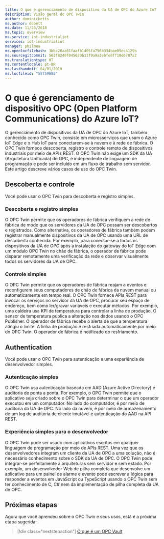 ```yaml
---
title: O que é gerenciamento de dispositivo da UA de OPC do Azure IoT | Microsoft Docs
description: Visão geral do OPC Twin
author: dominicbetts
ms.author: dobett
ms.date: 11/26/2018
ms.topic: overview
ms.service: iot-industrialiot
services: iot-industrialiot
manager: philmea
ms.openlocfilehash: 3bbc20aa61faafb1405fa756b334bae05ec4129b
ms.sourcegitcommit: 563f8240f045620b13f9a9a3ebfe0ff10d6787a2
ms.translationtype: HT
ms.contentlocale: pt-BR
ms.lasthandoff: 04/01/2019
ms.locfileid: "58759685"
---
```

# <a name="what-is-azure-iot-open-platform-communications-opc-device-management"></a>O que é gerenciamento de dispositivo OPC (Open Platform Communications) do Azure IoT?
O gerenciamento de dispositivos da UA de OPC do Azure IoT, também conhecido como OPC Twin, consiste em microsserviços que usam o Azure IoT Edge e o Hub IoT para conectarem-se à nuvem e à rede de fábrica. O OPC Twin fornece descoberta, registro e controle remoto de dispositivos industriais por meio de APIs REST. O OPC Twin não exige um SDK da UA (Arquitetura Unificada) de OPC, é independente de linguagem de programação e pode ser incluído em um fluxo de trabalho sem servidor. Este artigo descreve vários casos de uso do OPC Twin.

## <a name="discovery-and-control"></a>Descoberta e controle
Você pode usar o OPC Twin para descoberta e registro simples.

### <a name="simple-discovery-and-registration"></a>Descoberta e registro simples
O OPC Twin permite que os operadores de fábrica verifiquem a rede de fábrica de modo que os servidores da UA de OPC possam ser descobertos e registrados. Como alternativa, os operadores de fábrica também podem registrar manualmente dispositivos da UA de OPC usando uma URL de descoberta conhecida. Por exemplo, para conectar-se a todos os dispositivos da UA de OPC após a instalação do gateway do IoT Edge com um módulo OPC Twin no chão de fábrica, o operador de fábrica pode disparar remotamente uma verificação da rede e observar visualmente todos os servidores da UA de OPC. 

### <a name="simple-control"></a>Controle simples
O OPC Twin permite que os operadores de fábrica reajam a eventos e reconfigurem seus computadores de chão de fábrica da nuvem manual ou automaticamente em tempo real. O OPC Twin fornece APIs REST para invocar os serviços no servidor da UA de OPC, procurar seu espaço de endereço, bem como ler/gravar variáveis e executar métodos. Por exemplo, uma caldeira usa KPI de temperatura para controlar a linha de produção. O sensor de temperatura publica a alteração nos dados usando o OPC Publisher. O operador de fábrica recebe o alerta de que a temperatura atingiu o limite. A linha de produção é resfriada automaticamente por meio do OPC Twin. O operador de fábrica é notificado do resfriamento.

## <a name="authentication"></a>Authentication
Você pode usar o OPC Twin para autenticação e uma experiência de desenvolvedor simples.

### <a name="simple-authentication"></a>Autenticação simples 
O OPC Twin usa autenticação baseada em AAD (Azure Active Directory) e auditoria de ponta a ponta. Por exemplo, o OPC Twin permite que o aplicativo seja criado sobre o OPC Twin para determinar o que um operador executou em um computador. No lado do computador, é por meio de auditoria da UA de OPC. No lado da nuvem, é por meio de armazenamento de um log de auditoria de cliente imutável e autenticação do AAD na API REST.

### <a name="simple-developer-experience"></a>Experiência simples para o desenvolvedor 
O OPC Twin pode ser usado com aplicativos escritos em qualquer linguagem de programação por meio de APIs REST. Uma vez que os desenvolvedores integram um cliente da UA de OPC a uma solução, não é necessário conhecimento sobre o SDK da UA de OPC. O OPC Twin pode integrar-se perfeitamente a arquiteturas sem servidor e sem estado. Por exemplo, um desenvolvedor Web de pilha completa que desenvolve um aplicativo para um painel de alarme e evento pode escrever a lógica para responder a eventos em JavaScript ou TypeScript usando o OPC Twin sem ter conhecimento de C, C# nem da implementação de pilha completa da UA de OPC. 

## <a name="next-steps"></a>Próximas etapas

Agora que você aprendeu sobre o OPC Twin e seus usos, está é a próxima etapa sugerida:

> [!div class="nextstepaction"]
> [O que é um OPC Vault](overview-opc-twin-architecture.md)